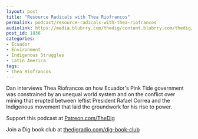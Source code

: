 ```yaml
---
layout: post
title: "Resource Radicals with Thea Riofrancos"
permalink: podcast/resource-radicals-with-thea-riofrancos
audiolink: https://media.blubrry.com/thedig/content.blubrry.com/thedig/The_Dig-EP_289-TRiofrancos.mp3
post_id: 1836
categories: 
- Ecuador
- Environment
- Indigenous Struggles
- Latin America
tags: 
- Thea Riofrancos
---
```


Dan interviews Thea Riofrancos on how Ecuador's Pink Tide government was constrained by an unequal world system and on the conflict over mining that erupted between leftist President Rafael Correa and the Indigenous movement that laid the groundwork for his rise to power. 

Support this podcast at 
[Patreon.com/TheDig](https://Patreon.com/TheDig)

Join a Dig book club at 
[thedigradio.com/dig-book-club](https://thedigradio.com/dig-book-club)
